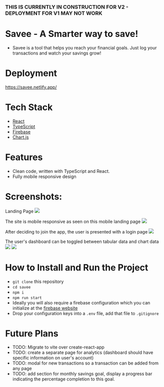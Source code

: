 ### THIS IS CURRENTLY IN CONSTRUCTION FOR V2 - DEPLOYMENT FOR V1 MAY NOT WORK 

# Savee - A Smarter way to save!

- Savee is a tool that helps you reach your financial goals. Just log your transactions and watch your savings grow!

# Deployment

https://savee.netlify.app/

# Tech Stack

- [React](https://react.dev/)
- [TypeScript](https://www.npmjs.com/package/typescript)
- [Firebase](https://firebase.google.com/)
- [Chart.js](https://www.npmjs.com/package/react-chartjs-2)

# Features

- Clean code, written with TypeScript and React.
- Fully mobile responsive design

# Screenshots:

Landing Page
<img src="_/../_images/landing.png" />

The site is mobile responsive as seen on this mobile landing page
<img src="_/../_images/mobile-landing.png" />

After deciding to join the app, the user is presented with a login page
<img src="_/../_images/mobile-register.png" />

The user's dashboard can be toggled between tabular data and chart data
<img src="_/../_images/dashboard.png" />
<img src="_/../_images/table.png"/>


# How to Install and Run the Project

- `git clone` this repository
- `cd savee`
- `npm i`
- `npm run start`
- Ideally you will also require a firebase configuration which you can initialize at the [firebase website](https://firebase.google.com/)
- Drop your configuration keys into a `.env` file, add that file to `.gitignore`

# Future Plans

- TODO: Migrate to vite over create-react-app
- TODO: create a separate page for analytics (dashboard should have specific information on user's account)
- TODO: modal for new transactions so a transaction can be added from any page
- TODO: add section for monthly savings goal, display a progress bar indicating the percentage completion to this goal.
